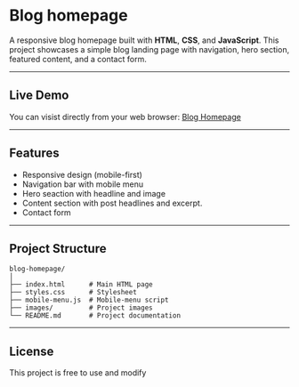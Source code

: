 # Blog homepage
A responsive blog homepage built with **HTML**, **CSS**, and **JavaScript**.
This project showcases a simple blog landing page with navigation, hero section, featured content, and a contact form.

---

## Live Demo
You can visist directly from your web browser:
[Blog Homepage](https://rytvee.github.io/blog-homepage/)

---

## Features
- Responsive design (mobile-first)
- Navigation bar with mobile menu
- Hero seaction with headline and image
- Content section with post headlines and excerpt.
- Contact form

---

## Project Structure
```text
blog-homepage/
│
├── index.html      # Main HTML page
├── styles.css      # Stylesheet
├── mobile-menu.js  # Mobile-menu script
├── images/         # Project images
└── README.md       # Project documentation
```

---

## License
This project is free to use and modify
